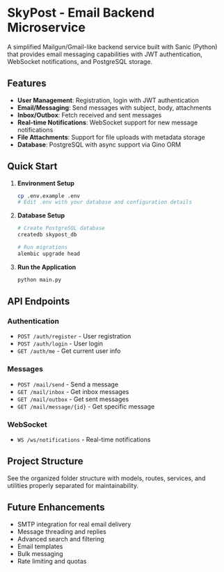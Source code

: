 # SkyPost - Email Backend Microservice

A simplified Mailgun/Gmail-like backend service built with Sanic (Python) that provides email messaging capabilities with JWT authentication, WebSocket notifications, and PostgreSQL storage.

## Features

- **User Management**: Registration, login with JWT authentication
- **Email/Messaging**: Send messages with subject, body, attachments
- **Inbox/Outbox**: Fetch received and sent messages
- **Real-time Notifications**: WebSocket support for new message notifications
- **File Attachments**: Support for file uploads with metadata storage
- **Database**: PostgreSQL with async support via Gino ORM

## Quick Start

1. **Environment Setup**
   ```bash
   cp .env.example .env
   # Edit .env with your database and configuration details
   ```

2. **Database Setup**
   ```bash
   # Create PostgreSQL database
   createdb skypost_db
   
   # Run migrations
   alembic upgrade head
   ```

3. **Run the Application**
   ```bash
   python main.py
   ```

## API Endpoints

### Authentication
- `POST /auth/register` - User registration
- `POST /auth/login` - User login
- `GET /auth/me` - Get current user info

### Messages
- `POST /mail/send` - Send a message
- `GET /mail/inbox` - Get inbox messages
- `GET /mail/outbox` - Get sent messages
- `GET /mail/message/{id}` - Get specific message

### WebSocket
- `WS /ws/notifications` - Real-time notifications

## Project Structure

See the organized folder structure with models, routes, services, and utilities properly separated for maintainability.

## Future Enhancements

- SMTP integration for real email delivery
- Message threading and replies
- Advanced search and filtering
- Email templates
- Bulk messaging
- Rate limiting and quotas
